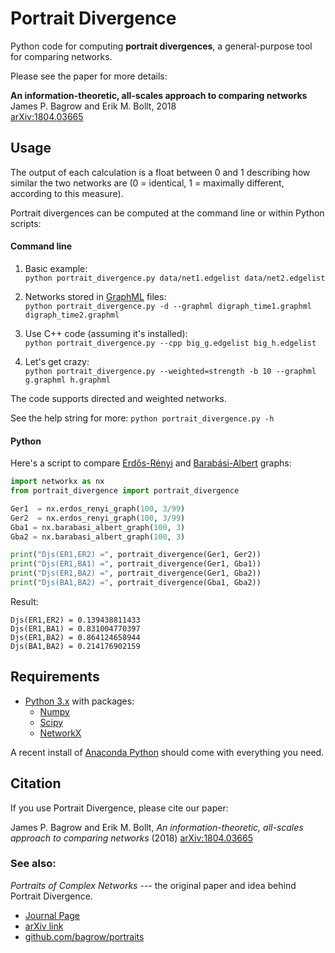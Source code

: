Portrait Divergence
===================

Python code for computing **portrait divergences**, a general-purpose tool for
comparing networks.

Please see the paper for more details:

**An information-theoretic, all-scales approach to comparing networks**  
James P. Bagrow and Erik M. Bollt, 2018  
[arXiv:1804.03665](https://arxiv.org/abs/1804.03665)


## Usage

The output of each calculation is a float between 0 and 1 describing how
similar the two networks are (0 = identical, 1 = maximally different, according
to this measure).


Portrait divergences can be computed at the command line or within
Python scripts:

#### Command line

1. Basic example:  
    `python portrait_divergence.py data/net1.edgelist data/net2.edgelist`

1. Networks stored in
   [GraphML](https://networkx.github.io/documentation/networkx-1.10/reference/readwrite.graphml.html)
   files:  
    `python portrait_divergence.py -d --graphml digraph_time1.graphml digraph_time2.graphml`

1. Use C++ code (assuming it's installed):  
    `python portrait_divergence.py --cpp big_g.edgelist big_h.edgelist`

1. Let's get crazy:  
    `python portrait_divergence.py --weighted=strength -b 10 --graphml g.graphml h.graphml`


The code supports directed and weighted networks.

See the help string for more: `python portrait_divergence.py -h`

#### Python

Here's a script to compare
[Erdős-Rényi](https://en.wikipedia.org/wiki/Erdős–Rényi_model)
and
[Barabási-Albert](https://en.wikipedia.org/wiki/Barabási–Albert_model) graphs:

```Python
import networkx as nx
from portrait_divergence import portrait_divergence

Ger1  = nx.erdos_renyi_graph(100, 3/99)
Ger2  = nx.erdos_renyi_graph(100, 3/99)
Gba1 = nx.barabasi_albert_graph(100, 3)
Gba2 = nx.barabasi_albert_graph(100, 3)

print("Djs(ER1,ER2) =", portrait_divergence(Ger1, Ger2))
print("Djs(ER1,BA1) =", portrait_divergence(Ger1, Gba1))
print("Djs(ER1,BA2) =", portrait_divergence(Ger1, Gba2))
print("Djs(BA1,BA2) =", portrait_divergence(Gba1, Gba2))
```

Result:
```text
Djs(ER1,ER2) = 0.139438811433
Djs(ER1,BA1) = 0.831004770397
Djs(ER1,BA2) = 0.864124658944
Djs(BA1,BA2) = 0.214176902159
```


## Requirements

* [Python 3.x](https://www.python.org) with packages:
    + [Numpy](http://numpy.scipy.org/)
    + [Scipy](http://www.scipy.org/)
    + [NetworkX](https://networkx.github.io)

A recent install of [Anaconda Python](https://www.anaconda.com) should come with everything you need.


## Citation

If you use Portrait Divergence, please cite our paper:

James P. Bagrow and Erik M. Bollt, *An information-theoretic, all-scales approach to comparing networks* (2018)
[arXiv:1804.03665](https://arxiv.org/abs/1804.03665)


### See also:

*Portraits of Complex Networks* --- the original paper and idea behind Portrait Divergence.

* [Journal Page](http://dx.doi.org/10.1209/0295-5075/81/68004)
* [arXiv link](http://arxiv.org/abs/cond-mat/0703470)
* [github.com/bagrow/portraits]((https://github.com/bagrow/portraits))
